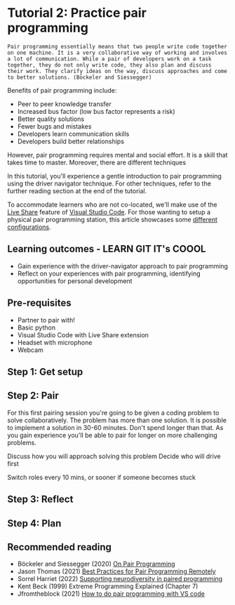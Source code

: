 # Tutorial 2: Practice pair programming

    Pair programming essentially means that two people write code together on one machine. It is a very collaborative way of working and involves a lot of communication. While a pair of developers work on a task together, they do not only write code, they also plan and discuss their work. They clarify ideas on the way, discuss approaches and come to better solutions. (Böckeler and Siessegger)

Benefits of pair programming include:

+ Peer to peer knowledge transfer
+ Increased bus factor (low bus factor represents a risk)
+ Better quality solutions
+ Fewer bugs and mistakes
+ Developers learn communication skills
+ Developers build better relationships

However, pair programming requires mental and social effort. It is a skill that takes time to master. Moreover, there are different techniques 

In this tutorial, you'll experience a gentle introduction to pair programming using the driver navigator technique. For other techniques, refer to the further reading section at the end of the tutorial.

To accommodate learners who are not co-located, we'll make use of the [Live Share](https://code.visualstudio.com/learn/collaboration/live-share) feature of [Visual Studio Code](https://code.visualstudio.com/download). For those wanting to setup a physical pair programming station, this article showcases some [different configurations](https://www.clearlyagile.com/agile-blog/2016/5/20/pair-programming-configurations).

## Learning outcomes - LEARN GIT IT's COOOL

+ Gain experience with the driver-navigator approach to pair programming
+ Reflect on your experiences with pair programming, identifying opportunities for personal development

## Pre-requisites

+ Partner to pair with!
+ Basic python
+ Visual Studio Code with Live Share extension
+ Headset with microphone
+ Webcam

## Step 1: Get setup

## Step 2: Pair

For this first pairing session you're going to be given a coding problem to solve collaboratively.
The problem has more than one solution.
It is possible to implement a solution in 30-60 minutes. Don't spend longer than that. As you gain experience you'll be able to pair for longer on more challenging problems.

Discuss how you will approach solving this problem
Decide who will drive first

Switch roles every 10 mins, or sooner if someone becomes stuck

## Step 3: Reflect

## Step 4: Plan

## Recommended reading

+ Böckeler and Siessegger (2020) [On Pair Programming](https://martinfowler.com/articles/on-pair-programming.html)
+ Jason Thomas (2021) [Best Practices for Pair Programming Remotely](https://www.coscreen.co/blog/best-practices-for-pair-programming-remotely/)
+ Sorrel Harriet (2022) [Supporting neurodiversity in paired programming](https://sorrelharriet.medium.com/supporting-neurodiversity-in-paired-programming-8b250d2b5cab)
+ Kent Beck (1999) Extreme Programming Explained (Chapter 7)
+ Jfromtheblock (2021) [How to do pair programming with VS code](https://duckly.com/blog/pair-programming-with-vs-code/)